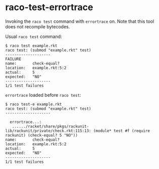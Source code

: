 raco-test-errortrace
====================

Invoking the `raco test` command with `errortrace` on.
Note that this tool does not recompile bytecodes.

Usual `raco test` command:

```
$ raco test example.rkt
raco test: (submod "example.rkt" test)
--------------------
FAILURE
name:       check-equal?
location:   example.rkt:5:2
actual:     5
expected:   "NO"
--------------------
1/1 test failures
```

`errortrace` loaded before `raco test`:

```
$ raco test-e example.rkt
raco test: (submod "example.rkt" test)
--------------------

  errortrace...:
   ....../racket/share/pkgs/rackunit-lib/rackunit/private/check.rkt:115:13: (module* test #f (require rackunit) (check-equal? 5 "NO"))
name:       check-equal?
location:   example.rkt:5:2
actual:     5
expected:   "NO"
--------------------
1/1 test failures
```

